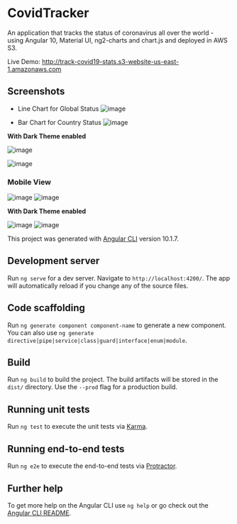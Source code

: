 # CovidTracker

An application that tracks the status of coronavirus all over the world - using Angular 10, Material UI, ng2-charts and chart.js and deployed in AWS S3.

Live Demo: http://track-covid19-stats.s3-website-us-east-1.amazonaws.com

## Screenshots

- Line Chart for Global Status
![image](https://user-images.githubusercontent.com/36665975/99065401-5a64a200-25cd-11eb-8aa4-59e7329d27ab.png)

- Bar Chart for Country Status
![image](https://user-images.githubusercontent.com/36665975/99065472-749e8000-25cd-11eb-9489-e3d47828f315.png)

**With Dark Theme enabled**

![image](https://user-images.githubusercontent.com/36665975/101586269-955cc880-3a07-11eb-8c81-eb7367e2afe4.png)

![image](https://user-images.githubusercontent.com/36665975/101586405-dc4abe00-3a07-11eb-85bb-f17ef0bf7e21.png)

### Mobile View

![image](https://user-images.githubusercontent.com/36665975/99064210-a31b5b80-25cb-11eb-844a-7e83244f50e0.png)
![image](https://user-images.githubusercontent.com/36665975/99064233-add5f080-25cb-11eb-8f2f-63f5418114cb.png)

**With Dark Theme enabled**

![image](https://user-images.githubusercontent.com/36665975/101586481-08fed580-3a08-11eb-9bdd-f833829d4d05.png)
![image](https://user-images.githubusercontent.com/36665975/101586506-14520100-3a08-11eb-9696-b4ca1b0379e5.png)



This project was generated with [Angular CLI](https://github.com/angular/angular-cli) version 10.1.7.

## Development server

Run `ng serve` for a dev server. Navigate to `http://localhost:4200/`. The app will automatically reload if you change any of the source files.

## Code scaffolding

Run `ng generate component component-name` to generate a new component. You can also use `ng generate directive|pipe|service|class|guard|interface|enum|module`.

## Build

Run `ng build` to build the project. The build artifacts will be stored in the `dist/` directory. Use the `--prod` flag for a production build.

## Running unit tests

Run `ng test` to execute the unit tests via [Karma](https://karma-runner.github.io).

## Running end-to-end tests

Run `ng e2e` to execute the end-to-end tests via [Protractor](http://www.protractortest.org/).

## Further help

To get more help on the Angular CLI use `ng help` or go check out the [Angular CLI README](https://github.com/angular/angular-cli/blob/master/README.md).
